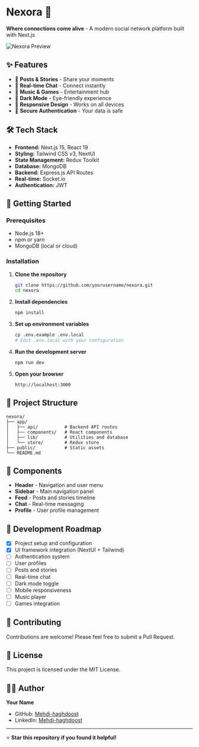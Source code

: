 # Nexora 🚀

**Where connections come alive** - A modern social network platform built with Next.js

![Nexora Preview](https://via.placeholder.com/800x400/0070f3/ffffff?text=Nexora+Social+Network)

## ✨ Features

- 📱 **Posts & Stories** - Share your moments
- 💬 **Real-time Chat** - Connect instantly  
- 🎵 **Music & Games** - Entertainment hub
- 🌙 **Dark Mode** - Eye-friendly experience
- 📱 **Responsive Design** - Works on all devices
- 🔐 **Secure Authentication** - Your data is safe

## 🛠️ Tech Stack

- **Frontend:** Next.js 15, React 19
- **Styling:** Tailwind CSS v3, NextUI
- **State Management:** Redux Toolkit
- **Database:** MongoDB
- **Backend:** Express.js API Routes
- **Real-time:** Socket.io
- **Authentication:** JWT

## 🚀 Getting Started

### Prerequisites

- Node.js 18+ 
- npm or yarn
- MongoDB (local or cloud)

### Installation

1. **Clone the repository**
   ```bash
   git clone https://github.com/yourusername/nexora.git
   cd nexora
   ```

2. **Install dependencies**
   ```bash
   npm install
   ```

3. **Set up environment variables**
   ```bash
   cp .env.example .env.local
   # Edit .env.local with your configuration
   ```

4. **Run the development server**
   ```bash
   npm run dev
   ```

5. **Open your browser**
   ```
   http://localhost:3000
   ```

## 📁 Project Structure

```
nexora/
├── app/
│   ├── api/          # Backend API routes
│   ├── components/   # React components
│   ├── lib/          # Utilities and database
│   └── store/        # Redux store
├── public/           # Static assets
└── README.md
```

## 🎨 Components

- **Header** - Navigation and user menu
- **Sidebar** - Main navigation panel
- **Feed** - Posts and stories timeline
- **Chat** - Real-time messaging
- **Profile** - User profile management

## 🌟 Development Roadmap

- [x] Project setup and configuration
- [x] UI framework integration (NextUI + Tailwind)
- [ ] Authentication system
- [ ] User profiles
- [ ] Posts and stories
- [ ] Real-time chat
- [ ] Dark mode toggle
- [ ] Mobile responsiveness
- [ ] Music player
- [ ] Games integration

## 🤝 Contributing

Contributions are welcome! Please feel free to submit a Pull Request.

## 📄 License

This project is licensed under the MIT License.

## 👨‍💻 Author

**Your Name**
- GitHub: [Mehdi-haghdoost](https://github.com/Mehdi-haghdoost)
- LinkedIn: [Mehdi-haghdoost](https://www.linkedin.com/in/mehdi-haghdoost-463610100)

---

⭐ **Star this repository if you found it helpful!**
